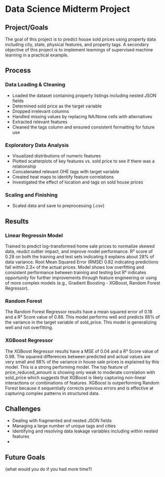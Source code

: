 # Data Science Midterm Project

## Project/Goals

The goal of this project is to predict house sold prices using property data including city, state, physical features, and property tags. A secondary objective of this project is to implement learnings of supervised machine learning in a practical example. 

## Process
### Data Loading & Cleaning
-  Loaded the dataset containing property listings including nested JSON fields
-  Determined sold price as the target variable
-  Dropped irrelevant columns
-  Handled missing values by replacing NA/None cells with alternatives
-  Extracted relevant features
-  Cleaned the tags column and ensured consistent formatting for future use
### Exploratory Data Analysis
- Visualized distributions of numeric features
- Plotted scatterplots of key features vs. sold price to see if there was a relationship
- Concatenated relevant OHE tags with target variable
- Created heat maps to identify feature correlations
- Investigated the effect of location and tags on sold house prices
### Scaling and Finishing
- Scaled data and save to preprocessing (.csv)

## Results
### Linear Regressin Model
Trained to predict log-transformed home sale prices to normalize skewed data, reudct outlier impact, and improve model performance. R² score of 0.28 on both the training and test sets indicating it explains about 28% of data variance. Root Mean Squared Error (RMSE) 0.82 indicating predictions fall within 2.3× of the actual prices. Model shows low overfitting and consistent performance between training and testing but R² indicates opportunity for further improvements through feature engineering or using of more complex models (e.g., Gradient Boosting - XGBoost, Random Forest Regressor).

### Random Forest
The Random Forest Regressor results have a mean squared error of 0.18 and a R² Score value of 0.88. This model performs well and predicts 88% of the variance in the target variable of sold_price. This model is generalizing well and not overfitting. 

### XGBoost Regressor
The XGBoost Regressor results have a MSE of 0.04 and a R² Score value of 0.98. The squared differences between predicted and actual values are very small and 98% of the variance in house sale prices is explained by this model. This is a strong performing model. The top feature of price_reduced_amount is showing only weak to moderate correlation with sold_price which suggests that XGBoost is likely capturing non-linear interactions or combinations of features. XGBoost is outperforming Random Forest because it sequentially corrects previous errors and is effective at capturing complex patterns in structured data.

## Challenges 
- Dealing with fragmented and nested JSON fields
- Managing a large number of unique tags and cities 
- Identifying and resolving data leakage variables including within nested features
- 

## Future Goals
(what would you do if you had more time?)
